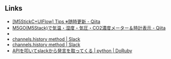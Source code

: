 

## Links
- [[M5StickC+UIFlow] Tips ※随時更新 - Qiita](https://qiita.com/nagase/items/96e87b3c91a0c820e002)
- [M5GO(M5Stack)で気温・湿度・気圧・CO2濃度メーター＆時計表示 - Qiita](https://qiita.com/inasawa/items/a1830266c1eceb714884)
- 
- [channels.history method | Slack](https://api.slack.com/methods/channels.history)
- [channels.history method | Slack](https://api.slack.com/methods/channels.history/test)
- [APIを叩いてslackから発言を取ってくる | python | DoRuby](https://doruby.jp/users/baguette/entries/API%E3%82%92%E5%8F%A9%E3%81%84%E3%81%A6slack%E3%81%8B%E3%82%89%E7%99%BA%E8%A8%80%E3%82%92%E5%8F%96%E3%81%A3%E3%81%A6%E3%81%8F%E3%82%8B)
